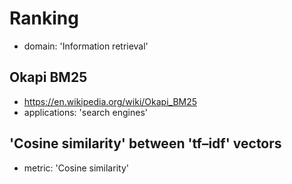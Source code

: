 # Ranking
- domain: 'Information retrieval'

## Okapi BM25
- https://en.wikipedia.org/wiki/Okapi_BM25
- applications: 'search engines'

## 'Cosine similarity' between 'tf–idf' vectors
- metric: 'Cosine similarity'
